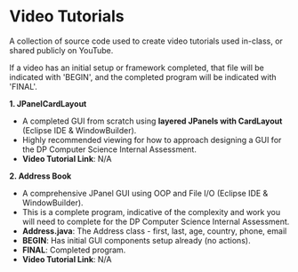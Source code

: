 # Video Tutorials

A collection of source code used to create video tutorials used in-class, or shared publicly on YouTube.

If a video has an initial setup or framework completed, that file will be indicated with 'BEGIN', and the completed program will be indicated with 'FINAL'.

**1. JPanelCardLayout**
- A completed GUI from scratch using **layered JPanels with CardLayout** (Eclipse IDE & WindowBuilder).
- Highly recommended viewing for how to approach designing a GUI for the DP Computer Science Internal Assessment.
- **Video Tutorial Link**: N/A

**2. Address Book**
- A comprehensive JPanel GUI using OOP and File I/O (Eclipse IDE & WindowBuilder).
- This is a complete program, indicative of the complexity and work you will need to complete for the DP Computer Science Internal Assessment.
- **Address.java**: The Address class - first, last, age, country, phone, email
- **BEGIN**: Has initial GUI components setup already (no actions).
- **FINAL**: Completed program.
- **Video Tutorial Link**: N/A
